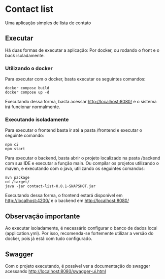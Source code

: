 # Contact list

Uma aplicação simples de lista de contato

## Executar

Há duas formas de executar a aplicação: Por docker, ou rodando o front e o back isoladamente.

### Utilizando o docker
Para executar com o docker, basta executar os seguintes comandos:

```
docker compose build
docker compose up -d
```

Executando dessa forma, basta acessar [http://localhost:8080/](http://localhost:8080/) e o sistema irá funcionar normalmente.

### Executando isoladamente
Para executar o frontend basta ir até a pasta /frontend e executar o seguinte comando:

```
npm ci
npm start
```

Para executar o backend, basta abrir o projeto localizado na pasta /backend com sua IDE e executar a função main. Ou compilar os projetos utilizando o maven, e executando com o java, utilizando os seguintes comandos: 

```
mvn package
cd /target/
java -jar contact-list-0.0.1-SNAPSHOT.jar
```

Executando dessa forma, o frontend estará disponível em [http://localhost:4200/](http://localhost:4200/) e o backend em [http://localhost:8080/](http://localhost:8080/)

## Observação importante
Ao executar isoladamente, é necessário configurar o banco de dados local (application.yml). Por isso, recomenda-se fortemente utilizar a versão do docker, pois já está com tudo configurado. 

## Swagger

Com o projeto executando, é possível ver a documentação do swagger acessando [http://localhost:8080/swagger-ui.html](http://localhost:8080/swagger-ui.html)